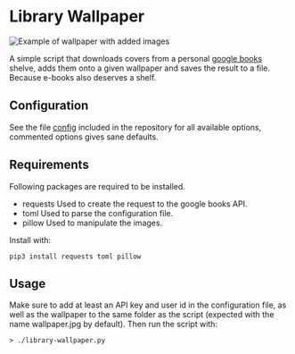 # Library Wallpaper

![Example of wallpaper with added images](example.png)

A simple script that downloads covers from a personal [google books](https://books.google.com/) shelve, adds them onto a given wallpaper and saves the result to a file. Because e-books also deserves a shelf.

## Configuration

See the file [config](config) included in the repository for all available options, commented options gives sane defaults.

## Requirements

Following packages are required to be installed.

- requests
Used to create the request to the google books API.
- toml
Used to parse the configuration file.
- pillow
Used to manipulate the images.

Install with:

`pip3 install requests toml pillow`

## Usage

Make sure to add at least an API key and user id in the configuration file, as well as the wallpaper to the same folder as the script (expected with the name wallpaper.jpg by default). Then run the script with:

`> ./library-wallpaper.py`
